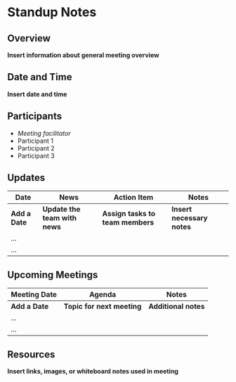 # Standup Notes

## Overview

**Insert information about general meeting overview**

## Date and Time

**Insert date and time**

## Participants

- *Meeting facilitator*
- Participant 1
- Participant 2
- Participant 3

## Updates

| Date            | News                             | Action Item                      | Notes
| --------------- | -------------------------------- | -------------------------------- | ----
|  **Add a Date** | **Update the team with news**    | **Assign tasks to team members** | **Insert necessary notes**
| ...             |                                  |                                  |
| ...             |                                  |                                  |

## Upcoming Meetings

| Meeting Date      | Agenda                   | Notes
| --------------- | -------------------------- | ---------------------
|  **Add a Date** | **Topic for next meeting** | **Additional notes** 
| ...             |                            |                                  
| ...             |                            |                                  

## Resources

**Insert links, images, or whiteboard notes used in meeting**